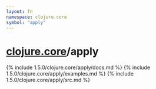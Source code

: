 ```yaml
---
layout: fn
namespace: clojure.core
symbol: "apply"
---
```


# [clojure.core](../)/apply

{% include 1.5.0/clojure.core/apply/docs.md %}
{% include 1.5.0/clojure.core/apply/examples.md %}
{% include 1.5.0/clojure.core/apply/src.md %}

